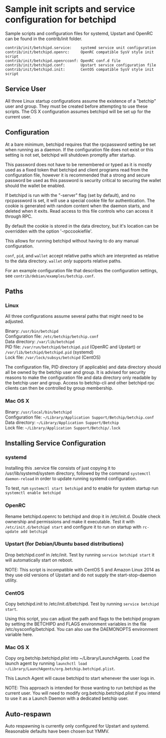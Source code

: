 Sample init scripts and service configuration for betchipd
==========================================================

Sample scripts and configuration files for systemd, Upstart and OpenRC
can be found in the contrib/init folder.

    contrib/init/betchipd.service:    systemd service unit configuration
    contrib/init/betchipd.openrc:     OpenRC compatible SysV style init script
    contrib/init/betchipd.openrcconf: OpenRC conf.d file
    contrib/init/betchipd.conf:       Upstart service configuration file
    contrib/init/betchipd.init:       CentOS compatible SysV style init script

Service User
---------------------------------

All three Linux startup configurations assume the existence of a "betchip" user
and group.  They must be created before attempting to use these scripts.
The OS X configuration assumes betchipd will be set up for the current user.

Configuration
---------------------------------

At a bare minimum, betchipd requires that the rpcpassword setting be set
when running as a daemon.  If the configuration file does not exist or this
setting is not set, betchipd will shutdown promptly after startup.

This password does not have to be remembered or typed as it is mostly used
as a fixed token that betchipd and client programs read from the configuration
file, however it is recommended that a strong and secure password be used
as this password is security critical to securing the wallet should the
wallet be enabled.

If betchipd is run with the "-server" flag (set by default), and no rpcpassword is set,
it will use a special cookie file for authentication. The cookie is generated with random
content when the daemon starts, and deleted when it exits. Read access to this file
controls who can access it through RPC.

By default the cookie is stored in the data directory, but it's location can be overridden
with the option '-rpccookiefile'.

This allows for running betchipd without having to do any manual configuration.

`conf`, `pid`, and `wallet` accept relative paths which are interpreted as
relative to the data directory. `wallet` *only* supports relative paths.

For an example configuration file that describes the configuration settings,
see `contrib/debian/examples/betchip.conf`.

Paths
---------------------------------

### Linux

All three configurations assume several paths that might need to be adjusted.

Binary:              `/usr/bin/betchipd`  
Configuration file:  `/etc/betchip/betchip.conf`  
Data directory:      `/var/lib/betchipd`  
PID file:            `/var/run/betchipd/betchipd.pid` (OpenRC and Upstart) or `/var/lib/betchipd/betchipd.pid` (systemd)  
Lock file:           `/var/lock/subsys/betchipd` (CentOS)  

The configuration file, PID directory (if applicable) and data directory
should all be owned by the betchip user and group.  It is advised for security
reasons to make the configuration file and data directory only readable by the
betchip user and group.  Access to betchip-cli and other betchipd rpc clients
can then be controlled by group membership.

### Mac OS X

Binary:              `/usr/local/bin/betchipd`  
Configuration file:  `~/Library/Application Support/Betchip/betchip.conf`  
Data directory:      `~/Library/Application Support/Betchip`  
Lock file:           `~/Library/Application Support/Betchip/.lock`  

Installing Service Configuration
-----------------------------------

### systemd

Installing this .service file consists of just copying it to
/usr/lib/systemd/system directory, followed by the command
`systemctl daemon-reload` in order to update running systemd configuration.

To test, run `systemctl start betchipd` and to enable for system startup run
`systemctl enable betchipd`

### OpenRC

Rename betchipd.openrc to betchipd and drop it in /etc/init.d.  Double
check ownership and permissions and make it executable.  Test it with
`/etc/init.d/betchipd start` and configure it to run on startup with
`rc-update add betchipd`

### Upstart (for Debian/Ubuntu based distributions)

Drop betchipd.conf in /etc/init.  Test by running `service betchipd start`
it will automatically start on reboot.

NOTE: This script is incompatible with CentOS 5 and Amazon Linux 2014 as they
use old versions of Upstart and do not supply the start-stop-daemon utility.

### CentOS

Copy betchipd.init to /etc/init.d/betchipd. Test by running `service betchipd start`.

Using this script, you can adjust the path and flags to the betchipd program by
setting the BETCHIPD and FLAGS environment variables in the file
/etc/sysconfig/betchipd. You can also use the DAEMONOPTS environment variable here.

### Mac OS X

Copy org.betchip.betchipd.plist into ~/Library/LaunchAgents. Load the launch agent by
running `launchctl load ~/Library/LaunchAgents/org.betchip.betchipd.plist`.

This Launch Agent will cause betchipd to start whenever the user logs in.

NOTE: This approach is intended for those wanting to run betchipd as the current user.
You will need to modify org.betchip.betchipd.plist if you intend to use it as a
Launch Daemon with a dedicated betchip user.

Auto-respawn
-----------------------------------

Auto respawning is currently only configured for Upstart and systemd.
Reasonable defaults have been chosen but YMMV.
